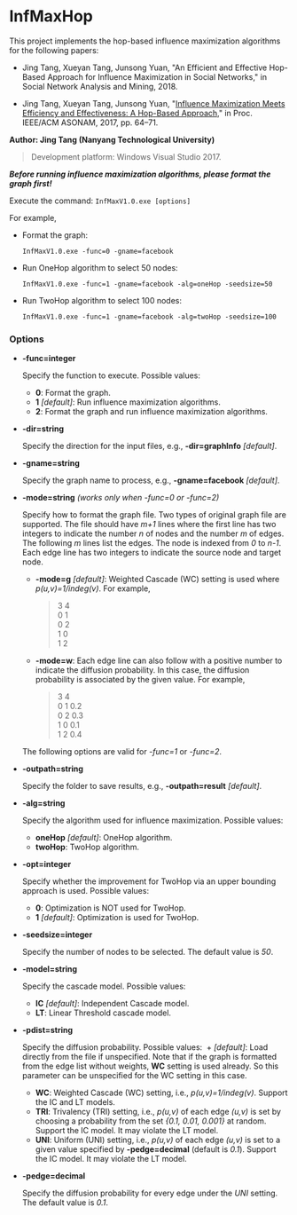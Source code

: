 # InfMaxHop
This project implements the hop-based influence maximization algorithms for the following papers:

- Jing Tang, Xueyan Tang, Junsong Yuan, "An Efficient and Effective Hop-Based Approach for Influence Maximization in Social Networks," in Social Network Analysis and Mining, 2018.

- Jing Tang, Xueyan Tang, Junsong Yuan, "[Influence Maximization Meets Efficiency and Effectiveness: A Hop-Based Approach,](https://dl.acm.org/citation.cfm?id=3110025.3110041)" in Proc. IEEE/ACM ASONAM, 2017, pp. 64–71.

**Author: Jing Tang (Nanyang Technological University)**
>Development platform: Windows Visual Studio 2017.

**_Before running influence maximization algorithms, please format the graph first!_**

Execute the command: `InfMaxV1.0.exe [options]`

For example,

- Format the graph: 

	`InfMaxV1.0.exe -func=0 -gname=facebook`

- Run OneHop algorithm to select 50 nodes:

	`InfMaxV1.0.exe -func=1 -gname=facebook -alg=oneHop -seedsize=50`

- Run TwoHop algorithm to select 100 nodes:

	`InfMaxV1.0.exe -func=1 -gname=facebook -alg=twoHop -seedsize=100`

### Options
- **-func=integer**

	Specify the function to execute. Possible values:
  + **0**: Format the graph.
  + **1** *[default]*: Run influence maximization algorithms.
  + **2**: Format the graph and run influence maximization algorithms.
	
- **-dir=string**

	Specify the direction for the input files, e.g., **-dir=graphInfo** *[default]*.
    
- **-gname=string**
	
	Specify the graph name to process, e.g., **-gname=facebook** *[default]*.
    
- **-mode=string** *(works only when -func=0 or -func=2)*

  Specify how to format the graph file. Two types of original graph file are supported. The file should have *m+1* lines where the first line has two integers to indicate the number *n* of nodes and the number *m* of edges. The following *m* lines list the edges. The node is indexed from *0* to *n-1*. Each edge line has two integers to indicate the source node and target node.
	+ **-mode=g** *[default]*: Weighted Cascade (WC) setting is used where *p(u,v)=1/indeg(v)*. For example,
    	> 3 4\
    	0 1\
    	0 2\
    	1 0\
    	1 2
    
   + **-mode=w**: Each edge line can also follow with a positive number to indicate the diffusion probability. In this case, the diffusion probability is associated by the given value. For example,
    	> 3 4\
    	0 1 0.2\
    	0 2 0.3\
    	1 0 0.1\
    	1 2 0.4

	The following options are valid for *-func=1* or *-func=2*.

- **-outpath=string**

  Specify the folder to save results, e.g., **-outpath=result** *[default]*.

- **-alg=string**

  Specify the algorithm used for influence maximization. Possible values:
	+ **oneHop** *[default]*: OneHop algorithm.
	+ **twoHop**: TwoHop algorithm.

- **-opt=integer**

  Specify whether the improvement for TwoHop via an upper bounding approach is used. Possible values:
	+ **0**: Optimization is NOT used for TwoHop.
	+ **1** *[default]*: Optimization is used for TwoHop.
  
- **-seedsize=integer**

  Specify the number of nodes to be selected. The default value is *50*.
  
- **-model=string**
  
  Specify the cascade model. Possible values:
	+ **IC** *[default]*: Independent Cascade model.
	+ **LT**: Linear Threshold cascade model.
	
- **-pdist=string**

  Specify the diffusion probability. Possible values:
  + *[default]*: Load directly from the file if unspecified. Note that if the graph is formatted from the edge list without weights, **WC** setting is used already. So this parameter can be unspecified for the WC setting in this case. 
  + **WC**: Weighted Cascade (WC) setting, i.e., *p(u,v)=1/indeg(v)*. Support the IC and LT models.
  + **TRI**: Trivalency (TRI) setting, i.e., *p(u,v)* of each edge *(u,v)* is set by choosing a probability from the set *{0.1, 0.01, 0.001}* at random. Support the IC model. It may violate the LT model.
  + **UNI**: Uniform (UNI) setting, i.e., *p(u,v)* of each edge *(u,v)* is set to a given value specified by **-pedge=decimal** (default is *0.1*). Support the IC model. It may violate the LT model.
  
- **-pedge=decimal**

  Specify the diffusion probability for every edge under the *UNI* setting. The default value is *0.1*. 
